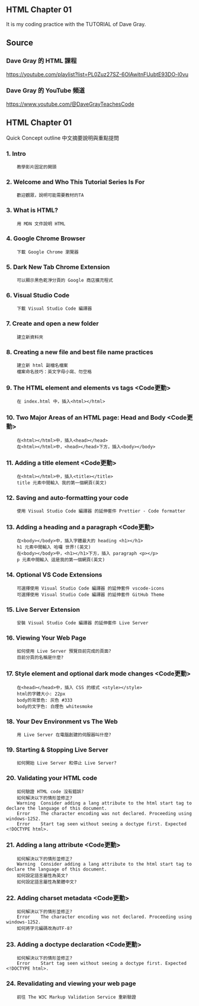 ## HTML Chapter 01
It is my coding practice with the TUTORIAL of Dave Gray. 

## Source
### Dave Gray 的 HTML 課程
https://youtube.com/playlist?list=PL0Zuz27SZ-6OlAwitnFUubtE93DO-l0vu

### Dave Gray 的 YouTube 頻道
https://www.youtube.com/@DaveGrayTeachesCode

## HTML Chapter 01
   Quick Concept outline
   中文摘要說明與重點提問

###  1. Intro
        教學影片固定的開頭

###  2. Welcome and Who This Tutorial Series Is For
        歡迎觀眾，說明可能需要教材的TA

###  3. What is HTML?
        用 MDN 文件說明 HTML

###  4. Google Chrome Browser
        下載 Google Chrome 瀏覽器

###  5. Dark New Tab Chrome Extension
        可以顯示黑色乾淨分頁的 Google 商店擴充程式

###  6. Visual Studio Code
        下載 Visual Studio Code 編譯器

###  7. Create and open a new folder
        建立新資料夾

###  8. Creating a new file and best file name practices
        建立新 html 副檔名檔案
        檔案命名技巧：英文字母小寫、勿空格

###  9. The HTML element and elements vs tags <Code更動>
        在 index.html 中，插入<html></html>

### 10. Two Major Areas of an HTML page: Head and Body <Code更動>
        在<html></html>中，插入<head></head>
        在<html></html>中，<head></head>下方，插入<body></body>

### 11. Adding a title element <Code更動>
        在<html></html>中，插入<title></title>
        title 元素中間輸入 我的第一個網頁(英文)

### 12. Saving and auto-formatting your code
        使用 Visual Studio Code 編譯器 的延伸套件 Prettier - Code formatter

### 13. Adding a heading and a paragraph <Code更動>
        在<body></body>中，插入字體最大的 heading <h1></h1>
        h1 元素中間輸入 哈囉 世界!(英文)
        在<body></body>中，<h1></h1>下方，插入 paragraph <p></p>
        p 元素中間輸入 這是我的第一個網頁(英文)

### 14. Optional VS Code Extensions
        可選擇使用 Visual Studio Code 編譯器 的延伸套件 vscode-icons
        可選擇使用 Visual Studio Code 編譯器 的延伸套件 GitHub Theme

### 15. Live Server Extension
        安裝 Visual Studio Code 編譯器 的延伸套件 Live Server

### 16. Viewing Your Web Page
        如何使用 Live Server 預覽目前完成的頁面?
        目前分頁的名稱是什麼?

### 17. Style element and optional dark mode changes <Code更動>
        在<head></head>中，插入 CSS 的樣式 <style></style>
        html的字體大小: 22px
        body的背景色: 灰色 #333
        body的文字色: 白煙色 whitesmoke

### 18. Your Dev Environment vs The Web
        用 Live Server 在電腦創建的伺服器叫什麼?

### 19. Starting & Stopping Live Server
        如何開始 Live Server 和停止 Live Server?

### 20. Validating your HTML code
        如何驗證 HTML code 沒有錯誤?
        如何解決以下的情形並修正?
        Warning  Consider adding a lang attribute to the html start tag to declare the language of this document.
        Error    The character encoding was not declared. Proceeding using windows-1252.
        Error    Start tag seen without seeing a doctype first. Expected <!DOCTYPE html>.

### 21. Adding a lang attribute <Code更動>
        如何解決以下的情形並修正?
        Warning  Consider adding a lang attribute to the html start tag to declare the language of this document.
        如何設定語言屬性為英文?
        如何設定語言屬性為繁體中文?

### 22. Adding charset metadata <Code更動>
        如何解決以下的情形並修正?
        Error    The character encoding was not declared. Proceeding using windows-1252.
        如何將字元編碼改為UTF-8?

### 23. Adding a doctype declaration <Code更動>
        如何解決以下的情形並修正?
        Error    Start tag seen without seeing a doctype first. Expected <!DOCTYPE html>.

### 24. Revalidating and viewing your web page
        前往 The W3C Markup Validation Service 重新驗證
